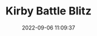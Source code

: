 ---
date: 2022-09-06 11:09:37
title: 'Kirby Battle Blitz'	
tags: [free, 2D fighter, PC, pixel art, hand-drawn]
img: https://i.imgur.com/Nh6BLeE.jpg
price: Free	
link: https://gamejolt.com/games/KBB/578480	
twitter: https://twitter.com/jalenbrah?lang=en
---